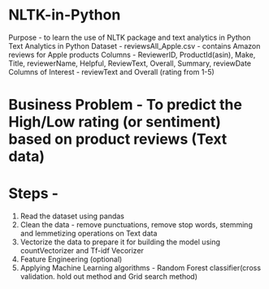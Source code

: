 # NLTK-in-Python
Purpose - to learn the use of NLTK package and text analytics in Python
Text Analytics in Python
Dataset - reviewsAll_Apple.csv - contains Amazon reviews for Apple products
Columns - ReviewerID, ProductId(asin), Make, Title, reviewerName, Helpful, ReviewText, Overall, Summary, reviewDate
Columns of Interest - reviewText and Overall (rating from 1-5)
# Business Problem - To predict the High/Low rating (or sentiment) based on product reviews (Text data)
# Steps - 
1. Read the dataset using pandas
2. Clean the data - remove punctuations, remove stop words, stemming and lemmetizing operations on Text data
3. Vectorize the data to prepare it for building the model using countVectorizer and Tf-idf Vecorizer
4. Feature Engineering (optional)
5. Applying Machine Learning algorithms - Random Forest classifier(cross validation. hold out method and Grid search method)
